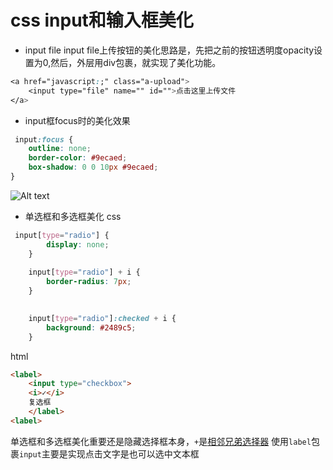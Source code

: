 # css input和输入框美化

- input file
input file上传按钮的美化思路是，先把之前的按钮透明度opacity设置为0,然后，外层用div包裹，就实现了美化功能。
``` css
<a href="javascript:;" class="a-upload">
    <input type="file" name="" id="">点击这里上传文件
</a>
```
- input框focus时的美化效果
``` css
 input:focus {
    outline: none;
    border-color: #9ecaed;
    box-shadow: 0 0 10px #9ecaed;
}
```

![Alt text](https://ws1.sinaimg.cn/large/7ae924b5gy1fh8uv5tb2pj20fi0biq30.jpg)



- 单选框和多选框美化
css
``` css
 input[type="radio"] {
        display: none;
    }
    
    input[type="radio"] + i {
        border-radius: 7px;
    }
    

    input[type="radio"]:checked + i {
        background: #2489c5;
    }
```
html
``` html
<label>
    <input type="checkbox">
    <i>✓</i>
    复选框
    </label>
<label>
```
单选框和多选框美化重要还是隐藏选择框本身，`+`是[相邻兄弟选择器](http://www.w3school.com.cn/tiy/t.asp?f=csse_selector_adjacent_sibling) 
使用`label`包裹`input`主要是实现点击文字是也可以选中文本框


  [1]: https://ws1.sinaimg.cn/large/7ae924b5gy1fh8uv5tb2pj20fi0biq30.jpg